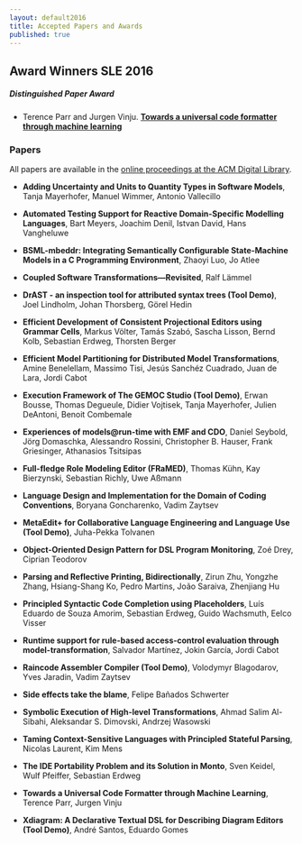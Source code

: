 ```yaml
---
layout: default2016
title: Accepted Papers and Awards
published: true
---
```


## Award Winners SLE 2016

##### Distinguished Paper Award

* Terence Parr and Jurgen Vinju. **[Towards a universal code formatter through machine learning](http://dl.acm.org/authorize?N14140)**


### Papers

All papers are available in the [online proceedings at the ACM Digital Library](http://dl.acm.org/citation.cfm?id=2997364).

* **Adding Uncertainty and Units to Quantity Types in Software Models**, Tanja Mayerhofer, Manuel Wimmer, Antonio Vallecillo

* **Automated Testing Support for Reactive Domain-Specific Modelling Languages**, Bart Meyers, Joachim Denil, Istvan David, Hans Vangheluwe

* **BSML-mbeddr: Integrating Semantically Configurable State-Machine Models in a C Programming Environment**, Zhaoyi Luo, Jo Atlee

* **Coupled Software Transformations—Revisited**, Ralf Lämmel

* **DrAST - an inspection tool for attributed syntax trees (Tool Demo)**, Joel Lindholm, Johan Thorsberg, Görel Hedin

* **Efficient Development of Consistent Projectional Editors using Grammar Cells**, Markus Völter, Tamás Szabó, Sascha Lisson, Bernd Kolb, Sebastian Erdweg, Thorsten Berger

* **Efficient Model Partitioning for Distributed Model Transformations**, Amine Benelellam, Massimo Tisi, Jesús Sanchéz Cuadrado, Juan de Lara, Jordi Cabot
	
* **Execution Framework of The GEMOC Studio (Tool Demo)**, Erwan Bousse, Thomas Degueule, Didier Vojtisek, Tanja Mayerhofer, Julien DeAntoni, Benoit Combemale

* **Experiences of models@run-time with EMF and CDO**, Daniel Seybold, Jörg Domaschka, Alessandro Rossini, Christopher B. Hauser, Frank Griesinger, Athanasios Tsitsipas

* **Full-fledge Role Modeling Editor (FRaMED)**, Thomas Kühn, Kay Bierzynski, Sebastian Richly, Uwe Aßmann

* **Language Design and Implementation for the Domain of Coding Conventions**, Boryana Goncharenko, Vadim Zaytsev

* **MetaEdit+ for Collaborative Language Engineering and Language Use (Tool Demo)**, Juha-Pekka Tolvanen

* **Object-Oriented Design Pattern for DSL Program Monitoring**, Zoé Drey, Ciprian Teodorov

* **Parsing and Reflective Printing, Bidirectionally**, Zirun Zhu, Yongzhe Zhang, Hsiang-Shang Ko, Pedro Martins, João Saraiva, Zhenjiang Hu

* **Principled Syntactic Code Completion using Placeholders**, Luís Eduardo de Souza Amorim, Sebastian Erdweg, Guido Wachsmuth, Eelco Visser

* **Runtime support for rule-based access-control evaluation through model-transformation**, Salvador Martínez, Jokin García, Jordi Cabot

* **Raincode Assembler Compiler (Tool Demo)**, Volodymyr Blagodarov, Yves Jaradin, Vadim Zaytsev

* **Side effects take the blame**, Felipe Bañados Schwerter

* **Symbolic Execution of High-level Transformations**, Ahmad Salim Al-Sibahi, Aleksandar S. Dimovski, Andrzej Wasowski

* **Taming Context-Sensitive Languages with Principled Stateful Parsing**, Nicolas Laurent, Kim Mens

* **The IDE Portability Problem and its Solution in Monto**, Sven Keidel, Wulf Pfeiffer, Sebastian Erdweg

* **Towards a Universal Code Formatter through Machine Learning**, Terence Parr, Jurgen Vinju

* **Xdiagram: A Declarative Textual DSL for Describing Diagram Editors (Tool Demo)**, André Santos, Eduardo Gomes
